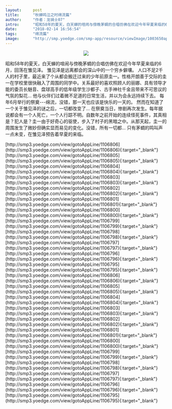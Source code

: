 ```yaml
---
layout:     post
title:      "秋蝉鸣泣之时绵流篇"
author:     "作者：龙骑士07"
intro:      "昭和58年的夏天，白天蝉的喧闹与傍晚茅蜩的合唱仿佛在欢迎今年早夏来临的6月，回荡在雏见泽。 雏见泽是远离都会的深山中的一个穷乡僻壤。 人口不足2千人的村子里，最近来了个从都会搬迁过来的少年前原圭一。性格开朗善于交际的圭一在学校里很快融入了周围的同学中。关系最好的喜欢照顾人的丽娜、具有领导才能的委员长魅音、盘球高手的低年级学生沙都子、古手神社千金且带来不可思议的气氛的梨花… 他与伙伴们过着微不足道的日常生活，并以为会永远持续下去。 每年6月举行的祭奠---绵流，没错，那一天也应该是快乐的一天的。 然而在知道了一个关于雏见泽的谜之后，一切都改变了… 在祭奠当日，惨剧再次发生。每年据说都会有一个人死亡，一个人行踪不明。自数年之前开始的连续怪死事件，其真相是？犯人是？圭一由于好奇心的驱使，步入了村子的黑暗之中。从那天起，圭一的周围发生了微妙但确实显而易见的变化。没错，所有一切都… 只有茅蜩的鸣叫声一点未变，在雏见泽预告着早夏的来临。"
date:       "2018-02-14 16:56:54"
tags:       "绵流篇"
image:      "http://smp.yoedge.com/smp-app/resource/viewImage/1003650appline.png"
---
```

<div style="text-align: center">
<p><img src="http://smp.yoedge.com/smp-app/resource/viewImage/1003650appline.png"/></p>
</div>
<p class="post-meta">
<span>昭和58年的夏天，白天蝉的喧闹与傍晚茅蜩的合唱仿佛在欢迎今年早夏来临的6月，回荡在雏见泽。 雏见泽是远离都会的深山中的一个穷乡僻壤。 人口不足2千人的村子里，最近来了个从都会搬迁过来的少年前原圭一。性格开朗善于交际的圭一在学校里很快融入了周围的同学中。关系最好的喜欢照顾人的丽娜、具有领导才能的委员长魅音、盘球高手的低年级学生沙都子、古手神社千金且带来不可思议的气氛的梨花… 他与伙伴们过着微不足道的日常生活，并以为会永远持续下去。 每年6月举行的祭奠---绵流，没错，那一天也应该是快乐的一天的。 然而在知道了一个关于雏见泽的谜之后，一切都改变了… 在祭奠当日，惨剧再次发生。每年据说都会有一个人死亡，一个人行踪不明。自数年之前开始的连续怪死事件，其真相是？犯人是？圭一由于好奇心的驱使，步入了村子的黑暗之中。从那天起，圭一的周围发生了微妙但确实显而易见的变化。没错，所有一切都… 只有茅蜩的鸣叫声一点未变，在雏见泽预告着早夏的来临。</span>
</p>
[http://smp3.yoedge.com/view/gotoAppLine/1106806](http://smp3.yoedge.com/view/gotoAppLine/1106806){:target="_blank"}
[http://smp3.yoedge.com/view/gotoAppLine/1106805](http://smp3.yoedge.com/view/gotoAppLine/1106805){:target="_blank"}
[http://smp3.yoedge.com/view/gotoAppLine/1106804](http://smp3.yoedge.com/view/gotoAppLine/1106804){:target="_blank"}
[http://smp3.yoedge.com/view/gotoAppLine/1106803](http://smp3.yoedge.com/view/gotoAppLine/1106803){:target="_blank"}
[http://smp3.yoedge.com/view/gotoAppLine/1106802](http://smp3.yoedge.com/view/gotoAppLine/1106802){:target="_blank"}
[http://smp3.yoedge.com/view/gotoAppLine/1106801](http://smp3.yoedge.com/view/gotoAppLine/1106801){:target="_blank"}
[http://smp3.yoedge.com/view/gotoAppLine/1106800](http://smp3.yoedge.com/view/gotoAppLine/1106800){:target="_blank"}
[http://smp3.yoedge.com/view/gotoAppLine/1106799](http://smp3.yoedge.com/view/gotoAppLine/1106799){:target="_blank"}
[http://smp3.yoedge.com/view/gotoAppLine/1106798](http://smp3.yoedge.com/view/gotoAppLine/1106798){:target="_blank"}
[http://smp3.yoedge.com/view/gotoAppLine/1106797](http://smp3.yoedge.com/view/gotoAppLine/1106797){:target="_blank"}
[http://smp3.yoedge.com/view/gotoAppLine/1106796](http://smp3.yoedge.com/view/gotoAppLine/1106796){:target="_blank"}
[http://smp3.yoedge.com/view/gotoAppLine/1106795](http://smp3.yoedge.com/view/gotoAppLine/1106795){:target="_blank"}
[http://smp3.yoedge.com/view/gotoAppLine/1106806](http://smp3.yoedge.com/view/gotoAppLine/1106806){:target="_blank"}
[http://smp3.yoedge.com/view/gotoAppLine/1106805](http://smp3.yoedge.com/view/gotoAppLine/1106805){:target="_blank"}
[http://smp3.yoedge.com/view/gotoAppLine/1106804](http://smp3.yoedge.com/view/gotoAppLine/1106804){:target="_blank"}
[http://smp3.yoedge.com/view/gotoAppLine/1106803](http://smp3.yoedge.com/view/gotoAppLine/1106803){:target="_blank"}
[http://smp3.yoedge.com/view/gotoAppLine/1106802](http://smp3.yoedge.com/view/gotoAppLine/1106802){:target="_blank"}
[http://smp3.yoedge.com/view/gotoAppLine/1106801](http://smp3.yoedge.com/view/gotoAppLine/1106801){:target="_blank"}
[http://smp3.yoedge.com/view/gotoAppLine/1106800](http://smp3.yoedge.com/view/gotoAppLine/1106800){:target="_blank"}
[http://smp3.yoedge.com/view/gotoAppLine/1106799](http://smp3.yoedge.com/view/gotoAppLine/1106799){:target="_blank"}
[http://smp3.yoedge.com/view/gotoAppLine/1106798](http://smp3.yoedge.com/view/gotoAppLine/1106798){:target="_blank"}
[http://smp3.yoedge.com/view/gotoAppLine/1106797](http://smp3.yoedge.com/view/gotoAppLine/1106797){:target="_blank"}
[http://smp3.yoedge.com/view/gotoAppLine/1106796](http://smp3.yoedge.com/view/gotoAppLine/1106796){:target="_blank"}
[http://smp3.yoedge.com/view/gotoAppLine/1106795](http://smp3.yoedge.com/view/gotoAppLine/1106795){:target="_blank"}


